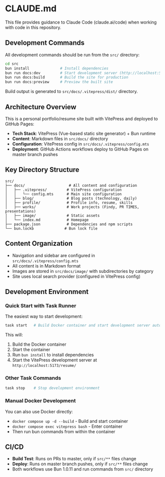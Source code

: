 # CLAUDE.md

This file provides guidance to Claude Code (claude.ai/code) when working with code in this repository.

## Development Commands

All development commands should be run from the `src/` directory:

```bash
cd src
bun install              # Install dependencies
bun run docs:dev         # Start development server (http://localhost:5173/resume/)
bun run docs:build       # Build the site for production
bun run docs:preview     # Preview the built site
```

Build output is generated to `src/docs/.vitepress/dist/` directory.

## Architecture Overview

This is a personal portfolio/resume site built with VitePress and deployed to GitHub Pages:

- **Tech Stack**: VitePress (Vue-based static site generator) + Bun runtime
- **Content**: Markdown files in `src/docs/` directory
- **Configuration**: VitePress config in `src/docs/.vitepress/config.mts`
- **Deployment**: GitHub Actions workflows deploy to GitHub Pages on master branch pushes

## Key Directory Structure

```
src/
├── docs/                    # All content and configuration
│   ├── .vitepress/         # VitePress configuration
│   │   └── config.mts      # Main site configuration
│   ├── blog/               # Blog posts (technology, daily)
│   ├── profile/            # Profile info, resume, skills
│   ├── works/              # Work projects (Findy, PR TIMES, presentations)
│   ├── image/              # Static assets
│   └── index.md            # Homepage
├── package.json            # Dependencies and npm scripts
└── bun.lockb              # Bun lock file
```

## Content Organization

- Navigation and sidebar are configured in `src/docs/.vitepress/config.mts`
- All content is in Markdown format
- Images are stored in `src/docs/image/` with subdirectories by category
- Site uses local search provider (configured in VitePress config)

## Development Environment

### Quick Start with Task Runner

The easiest way to start development:

```bash
task start   # Build Docker container and start development server automatically
```

This will:
1. Build the Docker container
2. Start the container  
3. Run `bun install` to install dependencies
4. Start the VitePress development server at `http://localhost:5173/resume/`

### Other Task Commands

```bash
task stop    # Stop development environment
```

### Manual Docker Development

You can also use Docker directly:
- `docker compose up -d --build` - Build and start container
- `docker compose exec vitepress bash` - Enter container
- Then run bun commands from within the container

## CI/CD

- **Build Test**: Runs on PRs to master, only if `src/**` files change
- **Deploy**: Runs on master branch pushes, only if `src/**` files change
- Both workflows use Bun 1.0.11 and run commands from `src/` directory